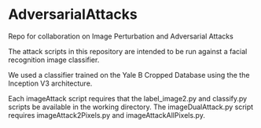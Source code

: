 # AdversarialAttacks
Repo for collaboration on Image Perturbation and Adversarial Attacks

The attack scripts in this repository are intended to be run against a facial recognition image classifier.

We used a classifier trained on the Yale B Cropped Database using the the Inception V3 architecture.

Each imageAttack script requires that the label_image2.py and classify.py scripts be available in the working directory. The imageDualAttack.py script requires imageAttack2Pixels.py and imageAttackAllPixels.py.
